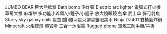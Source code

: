 JUMBO BEAR 巨大熊軟糖
Bath bomb  浴炸彈
Electric arc lighter 電弧式打火機
草莓大福
麻糬餅
多功能小斧頭/小錘子/小鏟子
放大鏡眼鏡
劍傘 武士傘
彈弓射魚
Starry sky galaxy nails 星空(鑽)銀河星河繁星貓眼美甲
Ninja DZ401 雙槽氣炸鍋
Minecraft 火炬夜燈
熔岩燈
三合一沐浴露
Rugged phone 軍規三防手機/平板